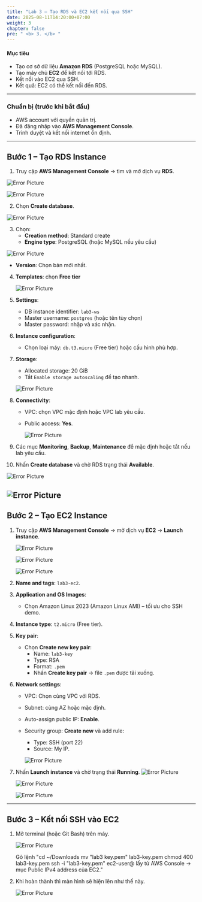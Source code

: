 ```yaml
---
title: "Lab 3 – Tạo RDS và EC2 kết nối qua SSH"
date: 2025-08-11T14:20:00+07:00
weight: 3
chapter: false
pre: " <b> 3. </b> "
---
```


#### Mục tiêu

- Tạo cơ sở dữ liệu **Amazon RDS** (PostgreSQL hoặc MySQL).
- Tạo máy chủ **EC2** để kết nối tới RDS.
- Kết nối vào EC2 qua SSH.
- Kết quả: EC2 có thể kết nối đến RDS.

---

### Chuẩn bị (trước khi bắt đầu)

- AWS account với quyền quản trị.
- Đã đăng nhập vào **AWS Management Console**.
- Trình duyệt và kết nối internet ổn định.

---

## Bước 1 – Tạo RDS Instance

1. Truy cập **AWS Management Console** → tìm và mở dịch vụ **RDS**.

![Error Picture](/NguyenTruongBach.github.io/static/images/AWS-Pic/RDS.png)

![Error Picture](/NguyenTruongBach.github.io/static/images/AWS-Pic/RDS_DTB.png)

2. Chọn **Create database**.

![Error Picture](/NguyenTruongBach.github.io/static/images/AWS-Pic/CREATE_DB.png)

3. Chọn:
   - **Creation method**: Standard create
   - **Engine type**: PostgreSQL (hoặc MySQL nếu yêu cầu)

![Error Picture](/NguyenTruongBach.github.io/static/images/AWS-Pic/Clickchoice.png)

- **Version**: Chọn bản mới nhất.

4. **Templates**: chọn **Free tier**

   ![Error Picture](/NguyenTruongBach.github.io/static/images/AWS-Pic/Template.png)

5. **Settings**:
   - DB instance identifier: `lab3-ws`
   - Master username: `postgres` (hoặc tên tùy chọn)
   - Master password: nhập và xác nhận.
6. **Instance configuration**:
   - Chọn loại máy: `db.t3.micro` (Free tier) hoặc cấu hình phù hợp.
7. **Storage**:

   - Allocated storage: 20 GiB
   - Tắt `Enable storage autoscaling` để tạo nhanh.

   ![Error Picture](/NguyenTruongBach.github.io/static/images/AWS-Pic/enable.png)

8. **Connectivity**:

   - VPC: chọn VPC mặc định hoặc VPC lab yêu cầu.
   - Public access: **Yes**.

     ![Error Picture](/NguyenTruongBach.github.io/static/images/AWS-Pic/pulic_access.png)

9. Các mục **Monitoring**, **Backup**, **Maintenance** để mặc định hoặc tắt nếu lab yêu cầu.
10. Nhấn **Create database** và chờ RDS trạng thái **Available**.

![Error Picture](/NguyenTruongBach.github.io/static/images/AWS-Pic/done_create.png)

## ![Error Picture](/NguyenTruongBach.github.io/static/images/AWS-Pic/done_RDS.png)

## Bước 2 – Tạo EC2 Instance

1. Truy cập **AWS Management Console** → mở dịch vụ **EC2** → **Launch instance**.

   ![Error Picture](/NguyenTruongBach.github.io/static/images/AWS-Pic/EC2.png)

   ![Error Picture](/NguyenTruongBach.github.io/static/images/AWS-Pic/instances.png)

   ![Error Picture](/NguyenTruongBach.github.io/static/images/AWS-Pic/launch_instances.png)

2. **Name and tags**: `lab3-ec2`.
3. **Application and OS Images**:
   - Chọn Amazon Linux 2023 (Amazon Linux AMI) – tối ưu cho SSH demo.
4. **Instance type**: `t2.micro` (Free tier).
5. **Key pair**:
   - Chọn **Create new key pair**:
     - Name: `lab3-key`
     - Type: RSA
     - Format: `.pem`
     - Nhấn **Create key pair** → file `.pem` được tải xuống.
6. **Network settings**:

   - VPC: Chọn cùng VPC với RDS.
   - Subnet: cùng AZ hoặc mặc định.
   - Auto-assign public IP: **Enable**.
   - Security group: **Create new** và add rule:

     - Type: SSH (port 22)
     - Source: My IP.

     ![Error Picture](/NguyenTruongBach.github.io/static/images/AWS-Pic/network_setting.png)

7. Nhấn **Launch instance** và chờ trạng thái **Running**.
   ![Error Picture](/NguyenTruongBach.github.io/static/images/AWS-Pic/done_launch.png)

   ![Error Picture](/NguyenTruongBach.github.io/static/images/AWS-Pic/done_screen.png)

   ![Error Picture](/NguyenTruongBach.github.io/static/images/AWS-Pic/running.png)

---

## Bước 3 – Kết nối SSH vào EC2

1. Mở terminal (hoặc Git Bash) trên máy.

   ![Error Picture](/NguyenTruongBach.github.io/static/images/AWS-Pic/gitbash.png)

   Gõ lệnh "cd ~/Downloads
   mv "lab3 key.pem" lab3-key.pem
   chmod 400 lab3-key.pem
   ssh -i "lab3-key.pem" ec2-user@<Public-IP-EC2>
   <Public-IP-EC2> lấy từ AWS Console → mục Public IPv4 address của EC2."

2. Khi hoàn thành thì màn hình sẽ hiện lên như thế này.

   ![Error Picture](/NguyenTruongBach.github.io/static/images/AWS-Pic/done_ssh.png)
